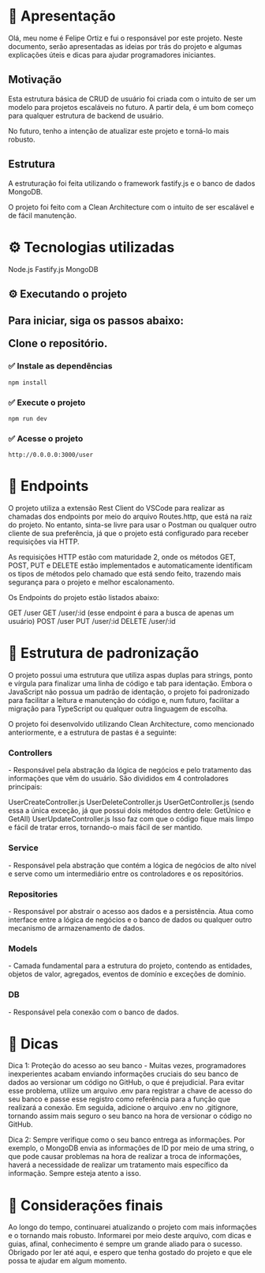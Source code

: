 <h1> 🚀 Apresentação  </h1> 

Olá, meu nome é Felipe Ortiz e fui o responsável por este projeto. Neste documento, serão apresentadas as ideias por trás do projeto e algumas explicações úteis e dicas para ajudar programadores iniciantes.

<h2>Motivação</h2> 

Esta estrutura básica de CRUD de usuário foi criada com o intuito de ser um modelo para projetos escaláveis no futuro. A partir dela, é um bom começo para qualquer estrutura de backend de usuário.

No futuro, tenho a intenção de atualizar este projeto e torná-lo mais robusto.

<h2>Estrutura</h2> 

A estruturação foi feita utilizando o framework fastify.js e o banco de dados MongoDB.

O projeto foi feito com a Clean Architecture com o intuito de ser escalável e de fácil manutenção.

 <h1> ⚙️ Tecnologias utilizadas </h1>

Node.js
Fastify.js
MongoDB

<h2> ⚙️ Executando o projeto<h2/>

Para iniciar, siga os passos abaixo:

Clone o repositório.

<h3> ✅ Instale as dependências  </h3> 

```
npm install
```

<h3> ✅ Execute o projeto </h3>

```
npm run dev
```

<h3> ✅ Acesse o projeto  </h3> 

```
http://0.0.0.0:3000/user
```

<h1> 📱 Endpoints </h1>

O projeto utiliza a extensão Rest Client do VSCode para realizar as chamadas dos endpoints por meio do arquivo Routes.http, que está na raiz do projeto. No entanto, sinta-se livre para usar o Postman ou qualquer outro cliente de sua preferência, já que o projeto está configurado para receber requisições via HTTP.

As requisições HTTP estão com maturidade 2, onde os métodos GET, POST, PUT e DELETE estão implementados e automaticamente identificam os tipos de métodos pelo chamado que está sendo feito, trazendo mais segurança para o projeto e melhor escalonamento.

Os Endpoints do projeto estão listados abaixo:

GET /user
GET /user/:id (esse endpoint é para a busca de apenas um usuário)
POST /user
PUT /user/:id
DELETE /user/:id

<h1>  📱 Estrutura de padronização </h1> 

O projeto possui uma estrutura que utiliza aspas duplas para strings, ponto e vírgula para finalizar uma linha de código e tab para identação. Embora o JavaScript não possua um padrão de identação, o projeto foi padronizado para facilitar a leitura e manutenção do código e, num futuro, facilitar a migração para TypeScript ou qualquer outra linguagem de escolha.

O projeto foi desenvolvido utilizando Clean Architecture, como mencionado anteriormente, e a estrutura de pastas é a seguinte:

<h3>Controllers</h3> - Responsável pela abstração da lógica de negócios e pelo tratamento das informações que vêm do usuário. São divididos em 4 controladores principais:

UserCreateController.js
UserDeleteController.js
UserGetController.js (sendo essa a única exceção, já que possui dois métodos dentro dele: GetÚnico e GetAll)
UserUpdateController.js
Isso faz com que o código fique mais limpo e fácil de tratar erros, tornando-o mais fácil de ser mantido.

<h3>Service</h3> - Responsável pela abstração que contém a lógica de negócios de alto nível e serve como um intermediário entre os controladores e os repositórios.

<h3>Repositories</h3> - Responsável por abstrair o acesso aos dados e a persistência. Atua como interface entre a lógica de negócios e o banco de dados ou qualquer outro mecanismo de armazenamento de dados.

<h3>Models</h3>- Camada fundamental para a estrutura do projeto, contendo as entidades, objetos de valor, agregados, eventos de domínio e exceções de domínio.

<h3>DB</h3> - Responsável pela conexão com o banco de dados.

<h1> 📱 Dicas  </h1> 

Dica 1: Proteção do acesso ao seu banco - Muitas vezes, programadores inexperientes acabam enviando informações cruciais do seu banco de dados ao versionar um código no GitHub, o que é prejudicial. Para evitar esse problema, utilize um arquivo .env para registrar a chave de acesso do seu banco e passe esse registro como referência para a função que realizará a conexão. Em seguida, adicione o arquivo .env no .gitignore, tornando assim mais seguro o seu banco na hora de versionar o código no GitHub.

Dica 2: Sempre verifique como o seu banco entrega as informações. Por exemplo, o MongoDB envia as informações de ID por meio de uma string, o que pode causar problemas na hora de realizar a troca de informações, haverá a necessidade de realizar um tratamento mais específico da informação. Sempre esteja atento a isso.

<h1> 🚀 Considerações finais </h1> 

Ao longo do tempo, continuarei atualizando o projeto com mais informações e o tornando mais robusto. Informarei por meio deste arquivo, com dicas e guias, afinal, conhecimento é sempre um grande aliado para o sucesso. Obrigado por ler até aqui, e espero que tenha gostado do projeto e que ele possa te ajudar em algum momento.
